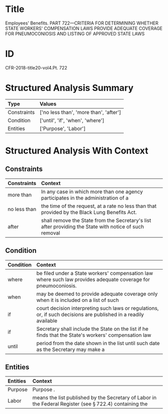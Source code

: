 # Title

 Employees' Benefits. PART 722—CRITERIA FOR DETERMINING WHETHER STATE WORKERS' COMPENSATION LAWS PROVIDE ADEQUATE COVERAGE FOR PNEUMOCONIOSIS AND LISTING OF APPROVED STATE LAWS


# ID

 CFR-2018-title20-vol4.Pt. 722


# Structured Analysis Summary

| Type        | Values                                 |
|:------------|:---------------------------------------|
| Constraints | ['no less than', 'more than', 'after'] |
| Condition   | ['until', 'if', 'when', 'where']       |
| Entities    | ['Purpose', 'Labor']                   |


# Structured Analysis With Context

 


## Constraints

| Constraints   | Context                                                                                                |
|:--------------|:-------------------------------------------------------------------------------------------------------|
| more than     | In any case in which  more than one agency participates in the administration of a                     |
| no less than  | the time of the request, at a rate no less than  that provided by the Black Lung Benefits Act.         |
| after         | shall remove the State from the Secretary's list after providing the State with notice of such removal |


## Condition

| Condition   | Context                                                                                                          |
|:------------|:-----------------------------------------------------------------------------------------------------------------|
| where       | be filed under a State workers' compensation law where  such law provides adequate coverage for pneumoconiosis.  |
| when        | may be deemed to provide adequate coverage only when it is included on a list of such                            |
| if          | court decision interpreting such laws or regulations, or, if such decisions are published in a readily available |
| if          | Secretary shall include the State on the list if he finds that the State's workers' compensation law             |
| until       | period from the date shown in the list until such date as the Secretary may make a                               |


## Entities

| Entities   | Context                                                                                                            |
|:-----------|:-------------------------------------------------------------------------------------------------------------------|
| Purpose    | Purpose .                                                                                                          |
| Labor      | means the list published by the Secretary of Labor in the Federal Register (see &#167;&#8201;722.4) containing the |


